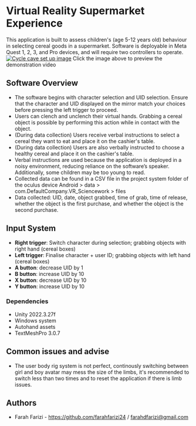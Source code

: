 # Virtual Reality Supermarket Experience

This application is built to assess children's (age 5-12 years old) behaviour in selecting cereal goods in a supermarket. Software is deployable in Meta Quest 1, 2, 3, and Pro devices, and will require two controllers to operate.
[![Cycle cave set up image](OculusScreenshot.png)](https://drive.google.com/file/d/1wGBI9Ie7PLrBYNmKD6WfWDiolt9W1tfu/view?usp=sharing)
Click the image above to preview the demonstration video

## Software Overview
* The software begins with character selection and UID selection. Ensure that the character and UID displayed on the mirror match your choices before pressing the left trigger to proceed.
* Users can clench and unclench their virtual hands. Grabbing a cereal object is possible by performing this action while in contact with the object.
* (During data collection) Users receive verbal instructions to select a cereal they want to eat and place it on the cashier's table.
* (During data collection) Users are also verbally instructed to choose a healthy cereal and place it on the cashier's table.
* Verbal instructions are used because the application is deployed in a noisy environment, reducing reliance on the software’s speaker. Additionally, some children may be too young to read.
* Collected data can be found in a CSV file in the project system folder of the oculus device Android > data > com.DefaultCompany.VR_Sciencework > files
* Data collected: UID, date, object grabbed, time of grab, time of release, whether the object is the first purchase, and whether the object is the second purchase.

## Input System
* **Right trigger**: Switch character during selection; grabbing objects with right hand (cereal boxes)
* **Left trigger**: Finalise character + user ID; grabbing objects with left hand (cereal boxes)
*  **A button**: decrease UID by 1
*  **B button**: increase UID by 10
*  **X button**: decrease UID by 10
*  **Y button**: increase UID by 10
  


### Dependencies

* Unity 2022.3.27f
* Windows system
* Autohand assets
* TextMeshPro 3.0.7



## Common issues and advise
* The user body rig system is not perfect, continously switching between girl and boy avatar may mess the size of the limbs, it's recommended to switch less than two times and to reset the application if there is limb issues.
  
## Authors
* Farah Farizi - https://github.com/farahfarizi24 / farahdfarizi@gmail.com
